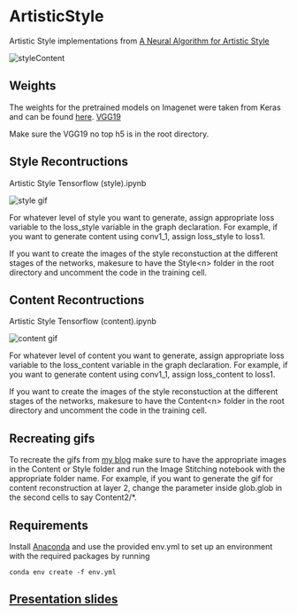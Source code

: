 # ArtisticStyle
Artistic Style implementations from [A Neural Algorithm for Artistic Style](https://arxiv.org/abs/1508.06576)

![styleContent](images/basic2_2.gif)

## Weights
The weights for the pretrained models on Imagenet were taken from Keras and can be found [here](https://github.com/fchollet/deep-learning-models/releases/).  [VGG19](https://github.com/fchollet/deep-learning-models/releases/download/v0.1/vgg19_weights_tf_dim_ordering_tf_kernels_notop.h5)

Make sure the VGG19 no top h5 is in the root directory.

## Style Recontructions
Artistic Style Tensorflow (style).ipynb

![style gif](style2.gif)

For whatever level of style you want to generate, assign appropriate loss variable to the loss\_style variable in the graph declaration.  For example, if you want to generate content using conv1\_1, assign loss\_style to loss1.

If you want to create the images of the style reconstuction at the different stages of the networks, makesure to have the Style\<n\> folder in the root directory and uncomment the code in the training cell. 

## Content Recontructions
Artistic Style Tensorflow (content).ipynb

![content gif](content4.gif)

For whatever level of content you want to generate, assign appropriate loss variable to the loss\_content variable in the graph declaration.  For example, if you want to generate content using conv1\_1, assign loss\_content to loss1.

If you want to create the images of the style reconstuction at the different stages of the networks, makesure to have the Content\<n\> folder in the root directory and uncomment the code in the training cell. 

## Recreating gifs
To recreate the gifs from [my blog](https://www.hacktilldawn.com) make sure to have the appropriate images in the Content or Style folder and run the Image Stitching notebook with the appropriate folder name.  For example, if you want to generate the gif for content reconstruction at layer 2, change the parameter inside glob.glob in the second cells to say Content2/*.

## Requirements

Install [Anaconda](https://www.continuum.io/downloads) and use the provided env.yml to set up an environment with the required packages by running

`conda env create -f env.yml`

## [Presentation slides](https://drive.google.com/open?id=0B3NC6C-8OM5BeWtBWWx0X250UWM)

